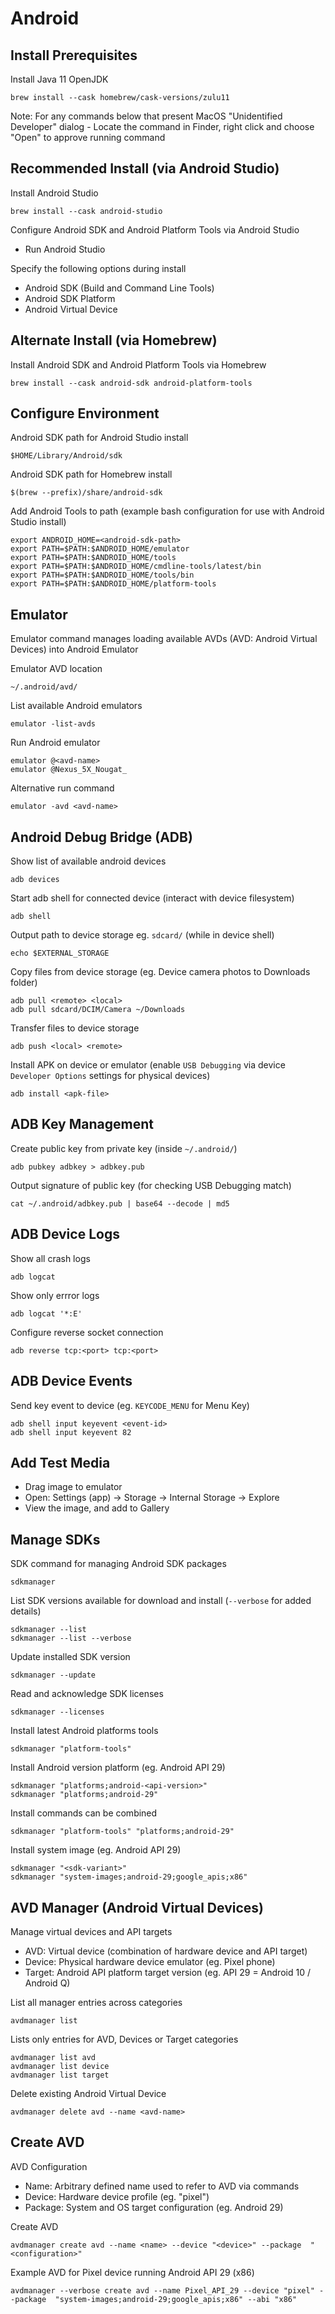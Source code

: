 # Android

## Install Prerequisites

Install Java 11 OpenJDK

    brew install --cask homebrew/cask-versions/zulu11

Note: For any commands below that present MacOS "Unidentified Developer" dialog - Locate the command in Finder, right click and choose "Open" to approve running command

## Recommended Install (via Android Studio)

Install Android Studio

    brew install --cask android-studio

Configure Android SDK and Android Platform Tools via Android Studio

- Run Android Studio

Specify the following options during install

- Android SDK (Build and Command Line Tools)
- Android SDK Platform
- Android Virtual Device

## Alternate Install (via Homebrew)

Install Android SDK and Android Platform Tools via Homebrew

    brew install --cask android-sdk android-platform-tools

## Configure Environment

Android SDK path for Android Studio install

    $HOME/Library/Android/sdk

Android SDK path for Homebrew install

    $(brew --prefix)/share/android-sdk

Add Android Tools to path (example bash configuration for use with Android Studio install)

    export ANDROID_HOME=<android-sdk-path>
    export PATH=$PATH:$ANDROID_HOME/emulator
    export PATH=$PATH:$ANDROID_HOME/tools
    export PATH=$PATH:$ANDROID_HOME/cmdline-tools/latest/bin
    export PATH=$PATH:$ANDROID_HOME/tools/bin
    export PATH=$PATH:$ANDROID_HOME/platform-tools

## Emulator

Emulator command manages loading available AVDs (AVD: Android Virtual Devices) into Android Emulator

Emulator AVD location

    ~/.android/avd/

List available Android emulators

    emulator -list-avds

Run Android emulator

    emulator @<avd-name>
    emulator @Nexus_5X_Nougat_

Alternative run command

    emulator -avd <avd-name>

## Android Debug Bridge (ADB)

Show list of available android devices

    adb devices

Start adb shell for connected device (interact with device filesystem)

    adb shell

Output path to device storage eg. `sdcard/` (while in device shell)

    echo $EXTERNAL_STORAGE

Copy files from device storage (eg. Device camera photos to Downloads folder)

    adb pull <remote> <local>
    adb pull sdcard/DCIM/Camera ~/Downloads

Transfer files to device storage

    adb push <local> <remote>

Install APK on device or emulator (enable `USB Debugging` via device `Developer Options` settings for physical devices)

    adb install <apk-file>

## ADB Key Management

Create public key from private key (inside `~/.android/`)

    adb pubkey adbkey > adbkey.pub

Output signature of public key (for checking USB Debugging match)

    cat ~/.android/adbkey.pub | base64 --decode | md5

## ADB Device Logs

Show all crash logs

    adb logcat

Show only errror logs

    adb logcat '*:E'

Configure reverse socket connection

    adb reverse tcp:<port> tcp:<port>

## ADB Device Events

Send key event to device (eg. `KEYCODE_MENU` for Menu Key)

    adb shell input keyevent <event-id>
    adb shell input keyevent 82

## Add Test Media

- Drag image to emulator
- Open: Settings (app) -> Storage -> Internal Storage -> Explore
- View the image, and add to Gallery

## Manage SDKs

SDK command for managing Android SDK packages

    sdkmanager

List SDK versions available for download and install (`--verbose` for added details)

    sdkmanager --list
    sdkmanager --list --verbose

Update installed SDK version

    sdkmanager --update

Read and acknowledge SDK licenses

    sdkmanager --licenses

Install latest Android platforms tools

    sdkmanager "platform-tools"

Install Android version platform (eg. Android API 29)

    sdkmanager "platforms;android-<api-version>"
    sdkmanager "platforms;android-29"

Install commands can be combined

    sdkmanager "platform-tools" "platforms;android-29"

Install system image (eg. Android API 29)

    sdkmanager "<sdk-variant>"
    sdkmanager "system-images;android-29;google_apis;x86"

## AVD Manager (Android Virtual Devices)

Manage virtual devices and API targets

- AVD: Virtual device (combination of hardware device and API target)
- Device: Physical hardware device emulator (eg. Pixel phone)
- Target: Android API platform target version (eg. API 29 = Android 10 / Android Q)

List all manager entries across categories

    avdmanager list

Lists only entries for AVD, Devices or Target categories

    avdmanager list avd
    avdmanager list device
    avdmanager list target

Delete existing Android Virtual Device

    avdmanager delete avd --name <avd-name>

## Create AVD

AVD Configuration

- Name: Arbitrary defined name used to refer to AVD via commands
- Device: Hardware device profile (eg. "pixel")
- Package: System and OS target configuration (eg. Android 29)

Create AVD

    avdmanager create avd --name <name> --device "<device>" --package  "<configuration>"

Example AVD for Pixel device running Android API 29 (x86)

    avdmanager --verbose create avd --name Pixel_API_29 --device "pixel" --package  "system-images;android-29;google_apis;x86" --abi "x86"
